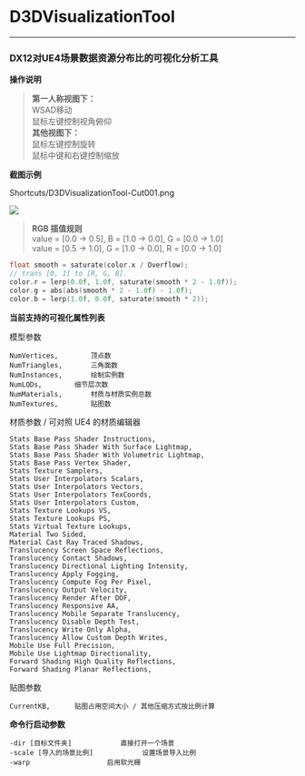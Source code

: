 # D3DVisualizationTool
***
### DX12对UE4场景数据资源分布比的可视化分析工具

**操作说明**
> **第一人称视图下：**  
> WSAD移动  
> 鼠标左键控制视角俯仰  
> **其他视图下：**  
> 鼠标左键控制旋转  
> 鼠标中键和右键控制缩放  

**截图示例**

Shortcuts/D3DVisualizationTool-Cut001.png

![](ftp://95.169.12.159/pub/D3DVisualizationTool-Cut001.png)

> **RGB 插值规则**  
> value = [0.0 -> 0.5], B = [1.0 -> 0.0], G = [0.0 -> 1.0]  
> value = [0.5 -> 1.0], G = [1.0 -> 0.0], R = [0.0 -> 1.0]  

```c++
float smooth = saturate(color.x / Overflow);
// trans [0, 1] to [R, G, B].
color.r = lerp(0.0f, 1.0f, saturate(smooth * 2 - 1.0f));
color.g = abs(abs(smooth * 2 - 1.0f) - 1.0f);
color.b = lerp(1.0f, 0.0f, saturate(smooth * 2));
```

**当前支持的可视化属性列表**

模型参数

	NumVertices, 		顶点数
	NumTriangles,		三角面数
	NumInstances,		绘制实例数
	NumLODs,		细节层次数
	NumMaterials,		材质与材质实例总数
	NumTextures,		贴图数

材质参数 / 可对照 UE4 的材质编辑器

	Stats Base Pass Shader Instructions,
	Stats Base Pass Shader With Surface Lightmap,
	Stats Base Pass Shader With Volumetric Lightmap,
	Stats Base Pass Vertex Shader,
	Stats Texture Samplers,
	Stats User Interpolators Scalars,
	Stats User Interpolators Vectors,
	Stats User Interpolators TexCoords,
	Stats User Interpolators Custom,
	Stats Texture Lookups VS,
	Stats Texture Lookups PS,
	Stats Virtual Texture Lookups,
	Material Two Sided,
	Material Cast Ray Traced Shadows,
	Translucency Screen Space Reflections,
	Translucency Contact Shadows,
	Translucency Directional Lighting Intensity,
	Translucency Apply Fogging,
	Translucency Compute Fog Per Pixel,
	Translucency Output Velocity,
	Translucency Render After DOF,
	Translucency Responsive AA,
	Translucency Mobile Separate Translucency,
	Translucency Disable Depth Test,
	Translucency Write Only Alpha,
	Translucency Allow Custom Depth Writes,
	Mobile Use Full Precision,
	Mobile Use Lightmap Directionality,
	Forward Shading High Quality Reflections,
	Forward Shading Planar Reflections,

贴图参数

	CurrentKB,		贴图占用空间大小 / 其他压缩方式按比例计算

**命令行启动参数**

	-dir [目标文件夹]			直接打开一个场景
	-scale [导入的场景比例]			设置场景导入比例
	-warp 					启用软光栅

